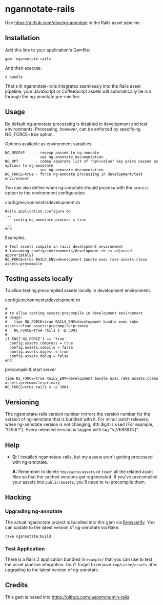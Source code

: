 ngannotate-rails
===========

Use <https://github.com/olov/ng-annotate> in the Rails asset pipeline.

Installation
------------

Add this line to your application's Gemfile:

    gem 'ngannotate-rails'

And then execute:

    $ bundle

That's it! ngannotate-rails integrates seamlessly into the Rails asset pipeline; your JavaScript or CoffeeScript assets will automatically be run through the ng-annotate pre-minifier.

Usage
-----

By default ng-annotate processing is disabled in development and test environments. Processing, however, can be enforced by specifying NG_FORCE=true option.


Options available as environment variables:

    NG_REGEXP     - regexp passed to ng-annoate
                    see ng-annotate documentation
    NG_OPT        - comma separate list of "opt=value" key pairs passed as options to ng-annotate
                    see ng-annotate documentation
    NG_FORCE=true - force ng-annoate processing in development/test environment

You can also define when ng-annotate should process with the `process` option to the environment configuration

config/environments/development.rb

    Rails.application.configure do
    ...
        config.ng_annotate.process = true
    ...
    end

Examples,

    # Test assets compile in rails development environment
    # (assuming config/environments/development.rb is adjusted approriately)
    NG_FORCE=true RAILS_ENV=development bundle exec rake assets:clean assets:precompile


Testing assets locally
----------------------

To allow testing precompiled assets locally in development environment.

config/environments/development.rb

    #
    # to allow testing assets:precompile in development environment
    # Usage:
    #   time NG_FORCE=true RAILS_ENV=development bundle exec rake assets:clean assets:precompile:primary
    #   NG_FORCE=true rails s -p 3001
    #
    if ENV['NG_FORCE'] == 'true'
      config.assets.compress = true
      config.assets.compile = false
      config.assets.digest = true
      config.assets.debug = false
    end

precompile & start server

    time NG_FORCE=true RAILS_ENV=development bundle exec rake assets:clean assets:precompile:primary
    NG_FORCE=true rails s -p 3001


Versioning
----------

The ngannotate-rails version number mirrors the version number for the version of ng-annotate that is bundled with it.
For minor patch releases, when ng-annotate version is not changing, 4th digit is used (For example, "0.9.6.1").
Every released version is tagged with tag "v[VERSION]".

Help
----

  * **Q**: I installed ngannotate-rails, but my assets aren't getting processed with ng-annotate.

    **A:** Remember to delete `tmp/cache/assets` or `touch` all the related asset files so that the cached versions get regenerated. If you've precompiled your assets into `public/assets`, you'll need to re-precompile them.

Hacking
-------

### Upgrading ng-annotate

The actual ngannotate project is bundled into this gem via [Browserify](https://github.com/substack/node-browserify). You can update to the latest version of ng-annotate via Rake:

    rake ngannotate:build

### Test Application

There is a Rails 3 application bundled in `example/` that you can use to test the asset pipeline integration. Don't forget to remove `tmp/cache/assets` after upgrading to the latest version of ng-annotate.

Credits
-------

This gem is based into https://github.com/jasonm/ngmin-rails

